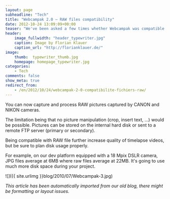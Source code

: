 ```yaml
---
layout: page
subheadline: "Tech"
title: "Webcampak 2.0 – RAW files compatibility"
date: 2012-10-24 13:09:09+00:00
teaser: "We've been asked a few times whether Webcampak was compatible with RAW files. Today's answer is yes, we just implemented this feature in our latest release."
header:
    image_fullwidth: "header_typewriter.jpg"
    caption: Image by Florian Klauer
    caption_url: "http://florianklauer.de/"
image:
    thumb:  typewriter_thumb.jpg
    homepage: homepage_typewriter.jpg
categories:
    - Tech
comments: false
show_meta: true
redirect_from:
    - /en/2012/10/24/webcampak-2-0-compatibilite-fichiers-raw/
---
```


You can now capture and process RAW pictures captured by CANON and NIKON cameras.

The limitation being that no picture manipulation (crop, insert text, ...) would be possible. Pictures can be stored on the internal hard disk or sent to a remote FTP server (primary or secondary).

Being compatible with RAW file further increase quality of timelapse videos, but be sure to plan disk usage properly.

For example, on our dev platform equipped with a 18 Mpix DSLR camera, JPG files average at 6MB where raw files average at 22MB. It's going to use much more disk space during your project.

![]({{ site.urlimg }}blog/2010/07/Webcampak-3.jpg)

_This article has been automatically imported from our old blog, there might be formatting or layout issues._
